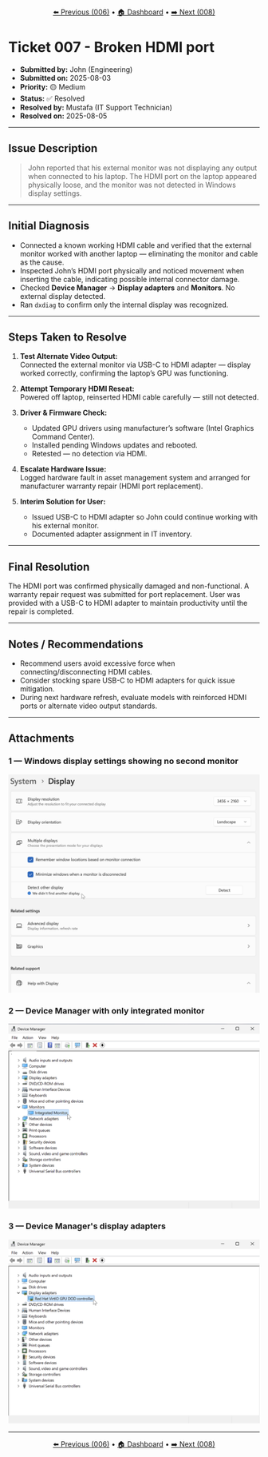 <p align="center">
  <a href="/tickets/ticket-006/README.md">⬅️ Previous (006)</a> • 
  <a href="/dashboard.md">🏠 Dashboard</a> • 
  <a href="/tickets/ticket-008/README.md">➡️ Next (008)</a>
</p>

# Ticket 007 - Broken HDMI port

- **Submitted by:** John (Engineering)
- **Submitted on:** 2025-08-03
- **Priority:** 🟡 Medium
- **Status:** ✅ Resolved
- **Resolved by:** Mustafa (IT Support Technician)
- **Resolved on:** 2025-08-05

---

## Issue Description

> John reported that his external monitor was not displaying any output when connected to his laptop. The HDMI port on the laptop appeared physically loose, and the monitor was not detected in Windows display settings.

---

## Initial Diagnosis

- Connected a known working HDMI cable and verified that the external monitor worked with another laptop — eliminating the monitor and cable as the cause.
- Inspected John’s HDMI port physically and noticed movement when inserting the cable, indicating possible internal connector damage.
- Checked **Device Manager** → **Display adapters** and **Monitors**. No external display detected.
- Ran `dxdiag` to confirm only the internal display was recognized.

---

## Steps Taken to Resolve

1. **Test Alternate Video Output:**  
   Connected the external monitor via USB-C to HDMI adapter — display worked correctly, confirming the laptop’s GPU was functioning.

2. **Attempt Temporary HDMI Reseat:**  
   Powered off laptop, reinserted HDMI cable carefully — still not detected.

3. **Driver & Firmware Check:**

   - Updated GPU drivers using manufacturer’s software (Intel Graphics Command Center).
   - Installed pending Windows updates and rebooted.
   - Retested — no detection via HDMI.

4. **Escalate Hardware Issue:**  
   Logged hardware fault in asset management system and arranged for manufacturer warranty repair (HDMI port replacement).

5. **Interim Solution for User:**
   - Issued USB-C to HDMI adapter so John could continue working with his external monitor.
   - Documented adapter assignment in IT inventory.

---

## Final Resolution

The HDMI port was confirmed physically damaged and non-functional. A warranty repair request was submitted for port replacement. User was provided with a USB-C to HDMI adapter to maintain productivity until the repair is completed.

---

## Notes / Recommendations

- Recommend users avoid excessive force when connecting/disconnecting HDMI cables.
- Consider stocking spare USB-C to HDMI adapters for quick issue mitigation.
- During next hardware refresh, evaluate models with reinforced HDMI ports or alternate video output standards.

---

## Attachments

### 1 — Windows display settings showing no second monitor

![Windows display settings showing no second monitor](/assets/ticket-007/01-ticket-007-settings-display.png)

### 2 — Device Manager with only integrated monitor

![ Device Manager with only integrated monitor](/assets/ticket-007/02-ticket-007-device%20manager.png)

### 3 — Device Manager's display adapters

![Display Adapters](/assets/ticket-007/03-ticket-007-device-manager.png)

---

<p align="center">
  <a href="/tickets/ticket-006/README.md">⬅️ Previous (006)</a> • 
  <a href="/dashboard.md">🏠 Dashboard</a> • 
  <a href="/tickets/ticket-008/README.md">➡️ Next (008)</a>
</p>
